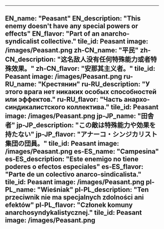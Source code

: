 ---

EN_name: "Peasant"
EN_description: "This enemy doesn't have any special powers or effects"
EN_flavor: "Part of an anarcho-syndicalist collective."
tile_id: Peasant
image: /images/Peasant.png
zh-CN_name: "平民"
zh-CN_description: "这名敌人没有任何特殊能力或者特殊效果。"
zh-CN_flavor: "安那其主义者。"
tile_id: Peasant
image: /images/Peasant.png
ru-RU_name: "Крестянин"
ru-RU_description: "У этого врага нет никаких особых способностей или эффектов."
ru-RU_flavor: "Часть анархо-синдикалистского коллектива."
tile_id: Peasant
image: /images/Peasant.png
jp-JP_name: "田舎者"
jp-JP_description: "この敵は特殊能力や効果を持たない"
jp-JP_flavor: "アナーコ・シンジカリスト集団の団員。"
tile_id: Peasant
image: /images/Peasant.png
es-ES_name: "Campesina"
es-ES_description: "Este enemigo no tiene poderes o efectos especiales"
es-ES_flavor: "Parte de un colectivo anarco-sindicalista."
tile_id: Peasant
image: /images/Peasant.png
pl-PL_name: "Wieśniak"
pl-PL_description: "Ten przeciwnik nie ma specjalnych zdolności ani efektów"
pl-PL_flavor: "Członek komuny anarchosyndykalistycznej."
tile_id: Peasant
image: /images/Peasant.png
---